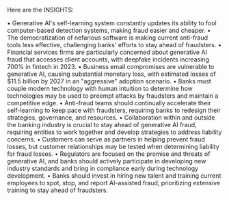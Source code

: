 Here are the INSIGHTS:

• Generative AI's self-learning system constantly updates its ability to fool computer-based detection systems, making fraud easier and cheaper.
• The democratization of nefarious software is making current anti-fraud tools less effective, challenging banks' efforts to stay ahead of fraudsters.
• Financial services firms are particularly concerned about generative AI fraud that accesses client accounts, with deepfake incidents increasing 700% in fintech in 2023.
• Business email compromises are vulnerable to generative AI, causing substantial monetary loss, with estimated losses of $11.5 billion by 2027 in an "aggressive" adoption scenario.
• Banks must couple modern technology with human intuition to determine how technologies may be used to preempt attacks by fraudsters and maintain a competitive edge.
• Anti-fraud teams should continually accelerate their self-learning to keep pace with fraudsters, requiring banks to redesign their strategies, governance, and resources.
• Collaboration within and outside the banking industry is crucial to stay ahead of generative AI fraud, requiring entities to work together and develop strategies to address liability concerns.
• Customers can serve as partners in helping prevent fraud losses, but customer relationships may be tested when determining liability for fraud losses.
• Regulators are focused on the promise and threats of generative AI, and banks should actively participate in developing new industry standards and bring in compliance early during technology development.
• Banks should invest in hiring new talent and training current employees to spot, stop, and report AI-assisted fraud, prioritizing extensive training to stay ahead of fraudsters.
